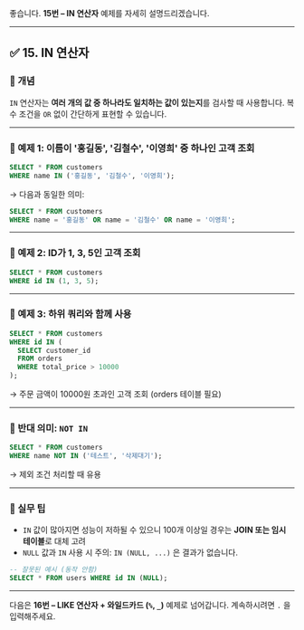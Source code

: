 좋습니다.
**15번 – IN 연산자** 예제를 자세히 설명드리겠습니다.

---

## ✅ 15. IN 연산자

### 📌 개념

`IN` 연산자는 **여러 개의 값 중 하나라도 일치하는 값이 있는지**를 검사할 때 사용합니다.
복수 조건을 `OR` 없이 간단하게 표현할 수 있습니다.

---

### 📄 예제 1: 이름이 '홍길동', '김철수', '이영희' 중 하나인 고객 조회

```sql
SELECT * FROM customers
WHERE name IN ('홍길동', '김철수', '이영희');
```

→ 다음과 동일한 의미:

```sql
SELECT * FROM customers
WHERE name = '홍길동' OR name = '김철수' OR name = '이영희';
```

---

### 📄 예제 2: ID가 1, 3, 5인 고객 조회

```sql
SELECT * FROM customers
WHERE id IN (1, 3, 5);
```

---

### 📄 예제 3: 하위 쿼리와 함께 사용

```sql
SELECT * FROM customers
WHERE id IN (
  SELECT customer_id
  FROM orders
  WHERE total_price > 10000
);
```

→ 주문 금액이 10000원 초과인 고객 조회 (orders 테이블 필요)

---

### 📘 반대 의미: `NOT IN`

```sql
SELECT * FROM customers
WHERE name NOT IN ('테스트', '삭제대기');
```

→ 제외 조건 처리할 때 유용

---

### 🧠 실무 팁

* `IN` 값이 많아지면 성능이 저하될 수 있으니 100개 이상일 경우는 **JOIN 또는 임시 테이블**로 대체 고려
* `NULL` 값과 `IN` 사용 시 주의: `IN (NULL, ...)` 은 결과가 없습니다.

```sql
-- 잘못된 예시 (동작 안함)
SELECT * FROM users WHERE id IN (NULL);
```

---

다음은 **16번 – LIKE 연산자 + 와일드카드 (`%`, `_`)** 예제로 넘어갑니다.
계속하시려면 `.` 을 입력해주세요.
